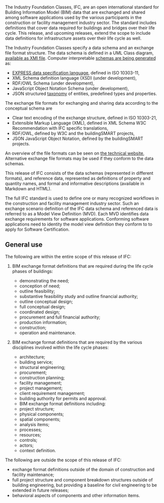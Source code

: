 The Industry Foundation Classes, IFC, are an open international standard for Building Information Model (BIM) data that are exchanged and shared among software applications used by the various participants in the construction or facility management industry sector. The standard includes definitions that cover data required for buildings and bridges over their life cycle. This release, and upcoming releases, extend the scope to include data definitions for infrastructure assets over their life cycle as well.

The Industry Foundation Classes specify a data schema and an exchange file format structure.
The data schema is defined in a UML Class diagram, [available as XMI file](https://github.com/buildingSMART/IFC4.3.x-development/tree/master/schemas).
Computer interpretable [schemas are being generated](https://github.com/buildingSMART/IFC4.3.x-output) as:

* [EXPRESS data specification language](https://github.com/buildingSMART/IFC4.3.x-output/blob/master/IFC.exp), defined in ISO 10303-11,
* XML Schema definition language (XSD) (under development),
* RDF/OWL Schema  (under development),
* JavaScript Object Notation Schema (under development),
* JSON structured [taxonomy](https://github.com/buildingSMART/IFC4.3.x-output/blob/master/IFC.json) of entities, predefined types and properties.

The exchange file formats for exchanging and sharing data according to the conceptual schema are

* Clear text encoding of the exchange structure, defined in ISO 10303-21,
* Extensible Markup Language (XML), defined in XML Schema W3C Recommendation with IFC specific translations,
* RDF/OWL, defined by W3C and the buildingSMART projects,
* JSON JavaScript Object Notation, defined by the buildingSMART projects.

An overview of the file formats can be seen on [the technical website](https://technical.buildingsmart.org/standards/ifc/ifc-formats/),
Alternative exchange file formats may be used if they conform to the data schemas.

This release of IFC consists of the data schemas (represented in different formats), and reference data, represented as definitions of property and quantity names, and formal and informative descriptions (available in Markdown and HTML).

The full IFC standard is used to define one or many recognized workflows in the construction and facility management industry sector. Such an exchange scenario definition of the IFC data schema and referenced data is referred to as a Model View Definition (MVD). Each MVD identifies data exchange requirements for software applications. Conforming software applications need to identity the model view definition they conform to to apply for Software Certification.

## General use

The following are within the entire scope of this release of IFC:

 1. BIM exchange format definitions that are required during the life cycle phases of buildings:

    * demonstrating the need;
    * conception of need;
    * outline feasibility;
    * substantive feasibility study and outline financial authority;
    * outline conceptual design;
    * full conceptual design;
    * coordinated design;
    * procurement and full financial authority;
    * production information;
    * construction;
    * operation and maintenance.

 2. BIM exchange format definitions that are required by the various disciplines involved within the life cycle phases:

    * architecture;
    * building service;
    * structural engineering;
    * procurement;
    * construction planning;
    * facility management;
    * project management;
    * client requirement management;
    * building authority for permits and approval.
    * BIM exchange format definitions including:
    * project structure;
    * physical components;
    * spatial components;
    * analysis items;
    * processes;
    * resources;
    * controls;
    * actors;
    * context definition.

The following are outside the scope of this release of IFC:

* exchange format definitions outside of the domain of construction and facility maintenance;
* full project structure and component breakdown structures outside of building engineering, but providing a baseline for civil engineering to be extended in future releases;
* behavioral aspects of components and other information items.
